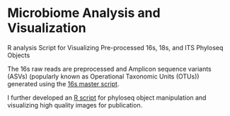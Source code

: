 # Microbiome Analysis and Visualization
R analysis Script for Visualizing Pre-processed 16s, 18s, and ITS Phyloseq Objects


The 16s raw reads are preprocessed and Amplicon sequence variants (ASVs) (popularly known as Operational Taxonomic Units (OTUs)) generated using the [16s master script](https://github.com/NOngeso/Microbiome_Visualization/blob/main/scripts/master_16s_Analysis.R).

I further developed an [R script]() for phyloseq object manipulation and visualizing high quality images for publication.
